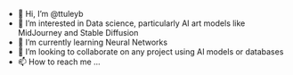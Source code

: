 - 👋 Hi, I’m @ttuleyb
- 👀 I’m interested in Data science, particularly AI art models like MidJourney and Stable Diffusion
- 🌱 I’m currently learning Neural Networks
- 💞️ I’m looking to collaborate on any project using AI models or databases
- 📫 How to reach me ...

<!---
ttuleyb/ttuleyb is a ✨ special ✨ repository because its `README.md` (this file) appears on your GitHub profile.
You can click the Preview link to take a look at your changes.
--->
